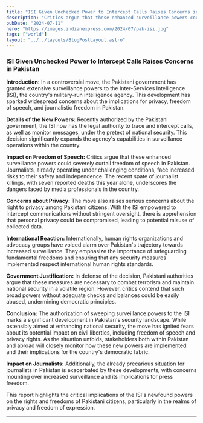 ```yaml
---
title: "ISI Given Unchecked Power to Intercept Calls Raises Concerns in Pakistan"
description: "Critics argue that these enhanced surveillance powers could severely curtail freedom of speech in Pakistan."
pubDate: "2024-07-11"
hero: "https://images.indianexpress.com/2024/07/pak-isi.jpg"
tags: ["world"]
layout: "../../layouts/BlogPostLayout.astro"
---
```

### ISI Given Unchecked Power to Intercept Calls Raises Concerns in Pakistan

**Introduction:**
In a controversial move, the Pakistani government has granted extensive surveillance powers to the Inter-Services Intelligence (ISI), the country's military-run intelligence agency. This development has sparked widespread concerns about the implications for privacy, freedom of speech, and journalistic freedom in Pakistan.

**Details of the New Powers:**
Recently authorized by the Pakistani government, the ISI now has the legal authority to trace and intercept calls, as well as monitor messages, under the pretext of national security. This decision significantly expands the agency's capabilities in surveillance operations within the country.

**Impact on Freedom of Speech:**
Critics argue that these enhanced surveillance powers could severely curtail freedom of speech in Pakistan. Journalists, already operating under challenging conditions, face increased risks to their safety and independence. The recent spate of journalist killings, with seven reported deaths this year alone, underscores the dangers faced by media professionals in the country.

**Concerns about Privacy:**
The move also raises serious concerns about the right to privacy among Pakistani citizens. With the ISI empowered to intercept communications without stringent oversight, there is apprehension that personal privacy could be compromised, leading to potential misuse of collected data.

**International Reaction:**
Internationally, human rights organizations and advocacy groups have voiced alarm over Pakistan's trajectory towards increased surveillance. They emphasize the importance of safeguarding fundamental freedoms and ensuring that any security measures implemented respect international human rights standards.

**Government Justification:**
In defense of the decision, Pakistani authorities argue that these measures are necessary to combat terrorism and maintain national security in a volatile region. However, critics contend that such broad powers without adequate checks and balances could be easily abused, undermining democratic principles.

**Conclusion:**
The authorization of sweeping surveillance powers to the ISI marks a significant development in Pakistan's security landscape. While ostensibly aimed at enhancing national security, the move has ignited fears about its potential impact on civil liberties, including freedom of speech and privacy rights. As the situation unfolds, stakeholders both within Pakistan and abroad will closely monitor how these new powers are implemented and their implications for the country's democratic fabric.

**Impact on Journalists:**
Additionally, the already precarious situation for journalists in Pakistan is exacerbated by these developments, with concerns mounting over increased surveillance and its implications for press freedom.

This report highlights the critical implications of the ISI's newfound powers on the rights and freedoms of Pakistani citizens, particularly in the realms of privacy and freedom of expression.

---